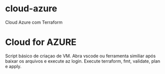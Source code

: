 # cloud-azure

Cloud Azure com Terraform

# Cloud for AZURE

Script básico de criaçao de VM.
Abra vscode ou ferramenta similiar após baixar os arquivos e execute az login.
Execute terraform, fmt, validate, plan e apply.
